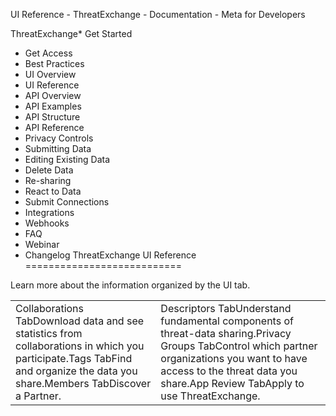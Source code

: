 
UI Reference - ThreatExchange - Documentation - Meta for Developers











ThreatExchange* Get Started
* Get Access
* Best Practices
* UI Overview
* UI Reference
* API Overview
* API Examples
* API Structure
* API Reference
* Privacy Controls
* Submitting Data
* Editing Existing Data
* Delete Data
* Re-sharing
* React to Data
* Submit Connections
* Integrations
* Webhooks
* FAQ
* Webinar
* Changelog
ThreatExchange UI Reference
===========================

Learn more about the information organized by the UI tab.




|  |  |
| --- | --- |
| Collaborations TabDownload data and see statistics from collaborations in which you participate.Tags TabFind and organize the data you share.Members TabDiscover a Partner. | Descriptors TabUnderstand fundamental components of threat-data sharing.Privacy Groups TabControl which partner organizations you want to have access to the threat data you share.App Review TabApply to use ThreatExchange. |



































 
